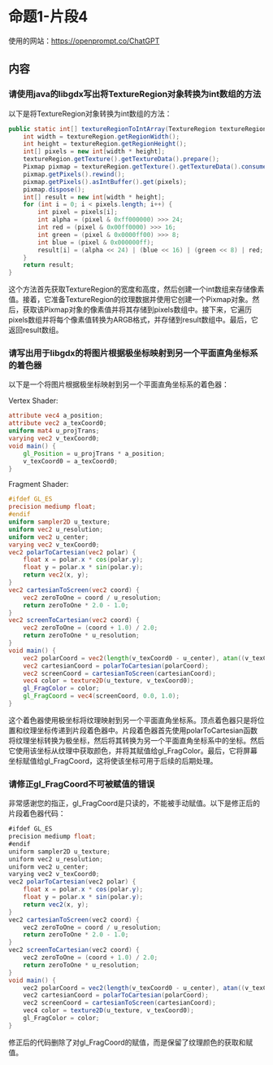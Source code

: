 # 命题1-片段4

使用的网站：<https://openprompt.co/ChatGPT>

## 内容

### 请使用java的libgdx写出将TextureRegion对象转换为int数组的方法

以下是将TextureRegion对象转换为int数组的方法：

```java
public static int[] textureRegionToIntArray(TextureRegion textureRegion) {
    int width = textureRegion.getRegionWidth();
    int height = textureRegion.getRegionHeight();
    int[] pixels = new int[width * height];
    textureRegion.getTexture().getTextureData().prepare();
    Pixmap pixmap = textureRegion.getTexture().getTextureData().consumePixmap();
    pixmap.getPixels().rewind();
    pixmap.getPixels().asIntBuffer().get(pixels);
    pixmap.dispose();
    int[] result = new int[width * height];
    for (int i = 0; i < pixels.length; i++) {
        int pixel = pixels[i];
        int alpha = (pixel & 0xff000000) >>> 24;
        int red = (pixel & 0x00ff0000) >>> 16;
        int green = (pixel & 0x0000ff00) >>> 8;
        int blue = (pixel & 0x000000ff);
        result[i] = (alpha << 24) | (blue << 16) | (green << 8) | red;
    }
    return result;
}
```

这个方法首先获取TextureRegion的宽度和高度，然后创建一个int数组来存储像素值。接着，它准备TextureRegion的纹理数据并使用它创建一个Pixmap对象。然后，获取该Pixmap对象的像素值并将其存储到pixels数组中。接下来，它遍历pixels数组并将每个像素值转换为ARGB格式，并存储到result数组中。最后，它返回result数组。

### 请写出用于libgdx的将图片根据极坐标映射到另一个平面直角坐标系的着色器

以下是一个将图片根据极坐标映射到另一个平面直角坐标系的着色器：

Vertex Shader:

```glsl
attribute vec4 a_position;
attribute vec2 a_texCoord0;
uniform mat4 u_projTrans;
varying vec2 v_texCoord0;
void main() {
    gl_Position = u_projTrans * a_position;
    v_texCoord0 = a_texCoord0;
}
```

Fragment Shader:

```glsl
#ifdef GL_ES
precision mediump float;
#endif
uniform sampler2D u_texture;
uniform vec2 u_resolution;
uniform vec2 u_center;
varying vec2 v_texCoord0;
vec2 polarToCartesian(vec2 polar) {
    float x = polar.x * cos(polar.y);
    float y = polar.x * sin(polar.y);
    return vec2(x, y);
}
vec2 cartesianToScreen(vec2 coord) {
    vec2 zeroToOne = coord / u_resolution;
    return zeroToOne * 2.0 - 1.0;
}
vec2 screenToCartesian(vec2 coord) {
    vec2 zeroToOne = (coord + 1.0) / 2.0;
    return zeroToOne * u_resolution;
}
void main() {
    vec2 polarCoord = vec2(length(v_texCoord0 - u_center), atan((v_texCoord0.y - u_center.y) / (v_texCoord0.x - u_center.x)));
    vec2 cartesianCoord = polarToCartesian(polarCoord);
    vec2 screenCoord = cartesianToScreen(cartesianCoord);
    vec4 color = texture2D(u_texture, v_texCoord0);
    gl_FragColor = color;
    gl_FragCoord = vec4(screenCoord, 0.0, 1.0);
}
```

这个着色器使用极坐标将纹理映射到另一个平面直角坐标系。顶点着色器只是将位置和纹理坐标传递到片段着色器中。片段着色器首先使用polarToCartesian函数将纹理坐标转换为极坐标，然后将其转换为另一个平面直角坐标系中的坐标。然后它使用该坐标从纹理中获取颜色，并将其赋值给gl_FragColor。最后，它将屏幕坐标赋值给gl_FragCoord，这将使该坐标可用于后续的后期处理。

### 请修正gl_FragCoord不可被赋值的错误

非常感谢您的指正，gl_FragCoord是只读的，不能被手动赋值。以下是修正后的片段着色器代码：

```java
#ifdef GL_ES
precision mediump float;
#endif
uniform sampler2D u_texture;
uniform vec2 u_resolution;
uniform vec2 u_center;
varying vec2 v_texCoord0;
vec2 polarToCartesian(vec2 polar) {
    float x = polar.x * cos(polar.y);
    float y = polar.x * sin(polar.y);
    return vec2(x, y);
}
vec2 cartesianToScreen(vec2 coord) {
    vec2 zeroToOne = coord / u_resolution;
    return zeroToOne * 2.0 - 1.0;
}
vec2 screenToCartesian(vec2 coord) {
    vec2 zeroToOne = (coord + 1.0) / 2.0;
    return zeroToOne * u_resolution;
}
void main() {
    vec2 polarCoord = vec2(length(v_texCoord0 - u_center), atan((v_texCoord0.y - u_center.y) / (v_texCoord0.x - u_center.x)));
    vec2 cartesianCoord = polarToCartesian(polarCoord);
    vec2 screenCoord = cartesianToScreen(cartesianCoord);
    vec4 color = texture2D(u_texture, v_texCoord0);
    gl_FragColor = color;
}
```

修正后的代码删除了对gl_FragCoord的赋值，而是保留了纹理颜色的获取和赋值。
